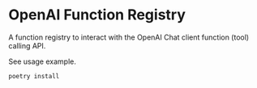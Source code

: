 # OpenAI Function Registry

A function registry to interact with the OpenAI Chat client function (tool) calling API.

See usage example.

`poetry install`
